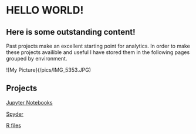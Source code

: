 ---
---

# HELLO WORLD!
## Here is some outstanding content! 


Past projects make an excellent starting point for analytics. In order to make these projects availible and useful I have stored them in the following pages grouped by environment.  

![My Picture}(/pics/IMG_5353.JPG)

## Projects

[Jupyter Notebooks](/Jupyter/index.md)

[Spyder](/Spyder/index.md)

[R files](/R/index.md)



